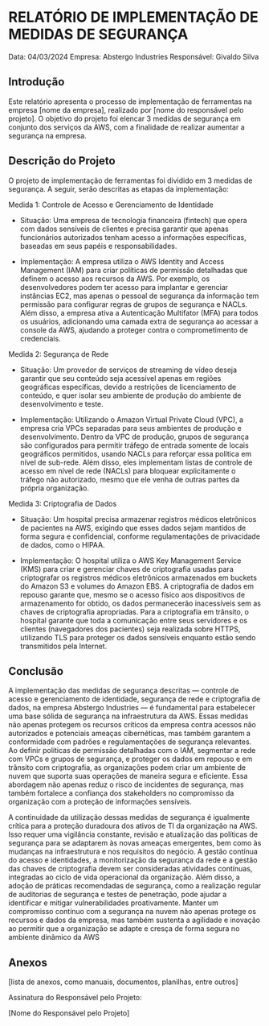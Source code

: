 # RELATÓRIO DE IMPLEMENTAÇÃO DE MEDIDAS DE SEGURANÇA

Data: 04/03/2024
Empresa: Abstergo Industries
Responsável: Givaldo Silva

## Introdução
Este relatório apresenta o processo de implementação de ferramentas na empresa [nome da empresa], realizado por [nome do responsável pelo projeto]. O objetivo do projeto foi elencar 3 medidas de segurança em conjunto dos serviços da AWS, com a finalidade de realizar aumentar a segurança na empresa.

## Descrição do Projeto
O projeto de implementação de ferramentas foi dividido em 3 medidas de segurança. A seguir, serão descritas as etapas da implementação:

Medida 1: Controle de Acesso e Gerenciamento de Identidade
- Situação: Uma empresa de tecnologia financeira (fintech) que opera com dados sensíveis de clientes e precisa garantir que apenas funcionários autorizados tenham acesso a informações específicas, baseadas em seus papéis e responsabilidades.

- Implementação: A empresa utiliza o AWS Identity and Access Management (IAM) para criar políticas de permissão detalhadas que definem o acesso aos recursos da AWS. Por exemplo, os desenvolvedores podem ter acesso para implantar e gerenciar instâncias EC2, mas apenas o pessoal de segurança da informação tem permissão para configurar regras de grupos de segurança e NACLs. Além disso, a empresa ativa a Autenticação Multifator (MFA) para todos os usuários, adicionando uma camada extra de segurança ao acessar a console da AWS, ajudando a proteger contra o comprometimento de credenciais.

Medida 2: Segurança de Rede
- Situação: Um provedor de serviços de streaming de vídeo deseja garantir que seu conteúdo seja acessível apenas em regiões geográficas específicas, devido a restrições de licenciamento de conteúdo, e quer isolar seu ambiente de produção do ambiente de desenvolvimento e teste.

- Implementação: Utilizando o Amazon Virtual Private Cloud (VPC), a empresa cria VPCs separadas para seus ambientes de produção e desenvolvimento. Dentro da VPC de produção, grupos de segurança são configurados para permitir tráfego de entrada somente de locais geográficos permitidos, usando NACLs para reforçar essa política em nível de sub-rede. Além disso, eles implementam listas de controle de acesso em nível de rede (NACLs) para bloquear explicitamente o tráfego não autorizado, mesmo que ele venha de outras partes da própria organização.

Medida 3: Criptografia de Dados
- Situação: Um hospital precisa armazenar registros médicos eletrônicos de pacientes na AWS, exigindo que esses dados sejam mantidos de forma segura e confidencial, conforme regulamentações de privacidade de dados, como o HIPAA.

- Implementação: O hospital utiliza o AWS Key Management Service (KMS) para criar e gerenciar chaves de criptografia usadas para criptografar os registros médicos eletrônicos armazenados em buckets do Amazon S3 e volumes do Amazon EBS. A criptografia de dados em repouso garante que, mesmo se o acesso físico aos dispositivos de armazenamento for obtido, os dados permanecerão inacessíveis sem as chaves de criptografia apropriadas. Para a criptografia em trânsito, o hospital garante que toda a comunicação entre seus servidores e os clientes (navegadores dos pacientes) seja realizada sobre HTTPS, utilizando TLS para proteger os dados sensíveis enquanto estão sendo transmitidos pela Internet.


## Conclusão
A implementação das medidas de segurança descritas — controle de acesso e gerenciamento de identidade, segurança de rede e criptografia de dados, na empresa Abstergo Industries — é fundamental para estabelecer uma base sólida de segurança na infraestrutura da AWS. Essas medidas não apenas protegem os recursos críticos da empresa contra acessos não autorizados e potenciais ameaças cibernéticas, mas também garantem a conformidade com padrões e regulamentações de segurança relevantes. Ao definir políticas de permissão detalhadas com o IAM, segmentar a rede com VPCs e grupos de segurança, e proteger os dados em repouso e em trânsito com criptografia, as organizações podem criar um ambiente de nuvem que suporta suas operações de maneira segura e eficiente. Essa abordagem não apenas reduz o risco de incidentes de segurança, mas também fortalece a confiança dos stakeholders no compromisso da organização com a proteção de informações sensíveis.

A continuidade da utilização dessas medidas de segurança é igualmente crítica para a proteção duradoura dos ativos de TI da organização na AWS. Isso requer uma vigilância constante, revisão e atualização das políticas de segurança para se adaptarem às novas ameaças emergentes, bem como às mudanças na infraestrutura e nos requisitos do negócio. A gestão contínua do acesso e identidades, a monitorização da segurança da rede e a gestão das chaves de criptografia devem ser consideradas atividades contínuas, integradas ao ciclo de vida operacional da organização. Além disso, a adoção de práticas recomendadas de segurança, como a realização regular de auditorias de segurança e testes de penetração, pode ajudar a identificar e mitigar vulnerabilidades proativamente. Manter um compromisso contínuo com a segurança na nuvem não apenas protege os recursos e dados da empresa, mas também sustenta a agilidade e inovação ao permitir que a organização se adapte e cresça de forma segura no ambiente dinâmico da AWS

## Anexos

[lista de anexos, como manuais, documentos, planilhas, entre outros]

Assinatura do Responsável pelo Projeto:

[Nome do Responsável pelo Projeto]
